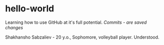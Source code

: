 # hello-world
Learning how to use GitHub at it's full potential.
*Commits - are saved changes*

Shakhansho Sabzaliev - 20 y.o., Sophomore, volleyball player.
Understood. 

